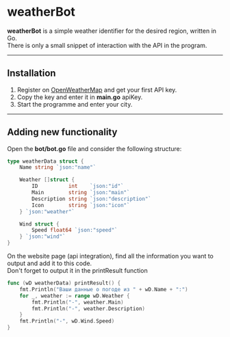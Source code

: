 # weatherBot
<b>weatherBot</b> is a simple weather identifier for the desired region, written in Go.<br>
There is only a small snippet of interaction with the API in the program. 

<hr>

## Installation
1. Register on [OpenWeatherMap](https://openweathermap.org) and get your first API key.
1. Copy the key and enter it in <b>main.go</b> apiKey.
2. Start the programme and enter your city.

<hr>

## Adding new functionality
Open the <b>bot/bot.go</b> file and consider the following structure:
```go
type weatherData struct {
	Name string `json:"name"`

	Weather []struct {
		ID          int    `json:"id"`
		Main        string `json:"main"`
		Description string `json:"description"`
		Icon        string `json:"icon"`
	} `json:"weather"`

	Wind struct {
		Speed float64 `json:"speed"`
	} `json:"wind"`
}
```
On the website page (api integration), find all the information you want to output and add it to this code.<br>
Don't forget to output it in the printResult function

```go
func (wD weatherData) printResult() {
	fmt.Println("Ваши данные о погоде из " + wD.Name + ":")
	for _, weather := range wD.Weather {
		fmt.Println("-", weather.Main)
		fmt.Println("-", weather.Description)
	}
	fmt.Println("-", wD.Wind.Speed)
}
```
